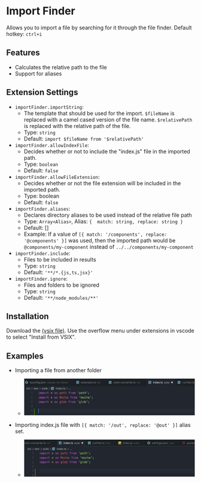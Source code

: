 # Import Finder
Allows you to import a file by searching for it through the file finder.
Default hotkey: `ctrl+i`

## Features
- Calculates the relative path to the file
- Support for aliases

## Extension Settings
* `importFinder.importString`:
  - The template that should be used for the import. `$fileName` is replaced with a camel cased version of the file name. `$relativePath` is replaced with the relative path of the file.
  - Type: `string`
  - Default: `import $fileName from '$relativePath'`
* `importFinder.allowIndexFile`:
  - Decides whether or not to include the "index.js" file in the imported path.
  - Type: `boolean`
  - Default: `false`
* `importFinder.allowFileExtension`: 
  - Decides whether or not the file extension will be included in the imported path.
  - Type: boolean
  - Default: `false`
* `importFinder.aliases`:
  - Declares directory aliases to be used instead of the relative file path
  - Type: `Array<Alias>`,
    Alias: `{ 
      match: string,
      replace: string
    }`
  - Default: []
  - Example: If a value of `[{ match: '/components', replace: '@components' }]` was used, then the imported path would be `@components/my-component` instead of `../../components/my-component`
* `importFinder.include`:
  - Files to be included in results
  - Type: `string`
  - Default: `'**/*.{js,ts,jsx}'`
* `importFinder.ignore`:
  - Files and folders to be ignored
  - Type: `string`
  - Default: `'**/node_modules/**'`

## Installation
Download the [(vsix file)](https://github.com/GaryGeorgeu/vscode-finder-import/raw/master/finder-import-0.0.1.vsix). Use the overflow menu under extensions in vscode to select "Install from VSIX".

## Examples
- Importing a file from another folder
  - ![example1](https://github.com/GaryGeorgeu/vscode-finder-import/blob/master/examples/example1.gif)

- Importing index.js file with `[{ match: '/out', replace: '@out' }]` alias set.
  - ![example2](https://github.com/GaryGeorgeu/vscode-finder-import/blob/master/examples/example2.gif)
